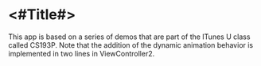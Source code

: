 #  <#Title#>
This app is based on a series of demos that are part of the ITunes U 
class called CS193P.
Note that the addition of the dynamic animation behavior is implemented in 
two lines in ViewController2.

